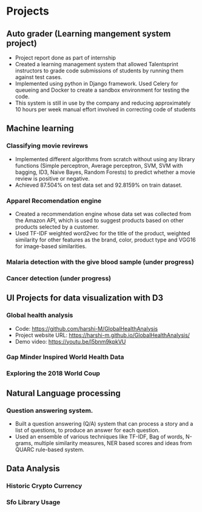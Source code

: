 # Projects

## Auto grader (Learning mangement system project) 
- Project report done as part of internship
- Created a learning management system that allowed Talentsprint instructors to grade code submissions of students by running them against test cases. 
- Implemented using python in Django framework. Used Celery for queueing and Docker to create a sandbox environment for testing the code. 
- This system is still in use by the company and reducing approximately 10 hours per week manual effort involved in correcting code of students


## Machine learning 

### Classifying movie revirews
- Implemented different algorithms from scratch without using any library functions (Simple perceptron, Average perceptron, SVM, SVM with bagging, ID3, Naive Bayes, Random Forests) to predict whether a movie review is positive or negative.
- Achieved 87.504% on test data set and 92.8159% on train dataset.
### Apparel Recomendation engine
- Created a recommendation engine whose data set was collected from the Amazon API, which is used to suggest products based on other products selected by a customer.
- Used TF-IDF weighted word2vec for the title of the product, weighted similarity for other features as the brand, color, product type and VGG16 for image-based similarities.    
### Malaria detection with the give blood sample (under progress)
### Cancer detection (under progress)

## UI Projects for data visualization with D3

### Global health analysis 
- Code: https://github.com/harshi-M/GlobalHealthAnalysis
- Project website URL: https://harshi-m.github.io/GlobalHealthAnalysis/
- Demo video: https://youtu.be/l5bnm9kpkVU
### Gap Minder Inspired World Health Data
### Exploring the 2018 World Coup

## Natural Language processing 

### Question answering system.
- Built a question answering (Q/A) system that can process a story and a list of questions, to produce an answer for each question. 
- Used an ensemble of various techniques like TF-IDF, Bag of words, N-grams, multiple similarity measures, NER based scores and ideas from QUARC rule-based system. 

## Data Analysis

### Historic Crypto Currency
### Sfo Library Usage
